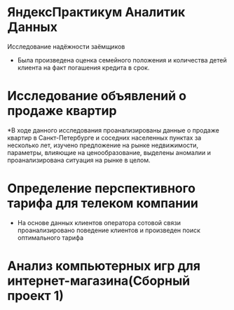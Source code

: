 #  ЯндексПрактикум Аналитик Данных
Исследование надёжности заёмщиков
* Была произведена оценка семейного положения и количества детей клиента на факт погашения кредита в срок.
# Исследование объявлений о продаже квартир
*В ходе данного исследования проанализированы данные о продаже квартир в Санкт-Петербурге и соседних населенных пунктах за несколько лет, изучено предложение на рынке недвижимости, параметры, влияющие на ценообразование, выделены аномалии и проанализирована ситуация на рынке в целом.
# Определение перспективного тарифа для телеком компании
* На основе данных клиентов оператора сотовой связи проанализировано поведение клиентов и произведен поиск оптимального тарифа
# Анализ компьютерных игр для интернет-магазина(Сборный проект 1)



